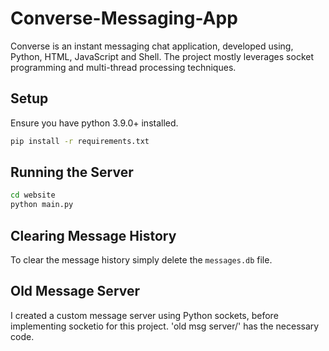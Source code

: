 # Converse-Messaging-App

Converse is an instant messaging chat application, developed using, Python, HTML, JavaScript and Shell. The project mostly leverages socket programming and multi-thread processing techniques.

## Setup

Ensure you have python 3.9.0+ installed.

```bash
pip install -r requirements.txt
```

## Running the Server

```bash
cd website
python main.py
```

## Clearing Message History

To clear the message history simply delete the `messages.db` file.

## Old Message Server

I created a custom message server using Python sockets, before implementing socketio for this project. 'old msg server/' has the necessary code.
